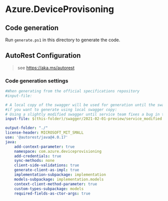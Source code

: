 # Azure.DeviceProvisoning

## Code generation

Run `generate.ps1` in this directory to generate the code.

## AutoRest Configuration

> see <https://aka.ms/autorest>

### Code generation settings

``` yaml
#When generating from the official specifications repository
#input-file: 

# A local copy of the swagger will be used for generation until the swagger gets into the specifications repo
#if you want to generate using local swagger copy:
# Using a slightly modified swagger until service team fixes a bug in their swagger.
input-file: $(this-folder)/swagger/2021-02-01-preview/service_modified.json

output-folder: "./"
license-header: MICROSOFT_MIT_SMALL
use: '@autorest/java@4.0.17'
java:
    add-context-parameter: true
    namespace: com.azure.deviceprovisioning
    add-credentials: true
    sync-methods: none
    client-side-validations: true
    generate-client-as-impl: true
    implementation-subpackage: implementation
    models-subpackage: implementation.models
    context-client-method-parameter: true
    custom-types-subpackage: models
    required-fields-as-ctor-args: true
```
